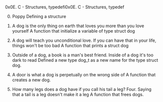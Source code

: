0x0E. C - Structures, typedefi0x0E. C - Structures, typedef

0. Poppy
	Defining a structure

1. A dog is the only thing on earth that loves you more than you love yourself
	A function that initialize a variable of type struct dog

2. A dog will teach you unconditional love. If you can have that in your life, things won't be too bad
	A function that prints a struct dog

3. Outside of a dog, a book is a man's best friend. Inside of a dog it's too dark to read
	Defined a new type dog_t as a new name for the type struct dog.

4. A door is what a dog is perpetually on the wrong side of
	A function that creates a new dog.

5. How many legs does a dog have if you call his tail a leg? Four. Saying that a tail is a leg doesn't make it a leg
	A function that frees dogs.

